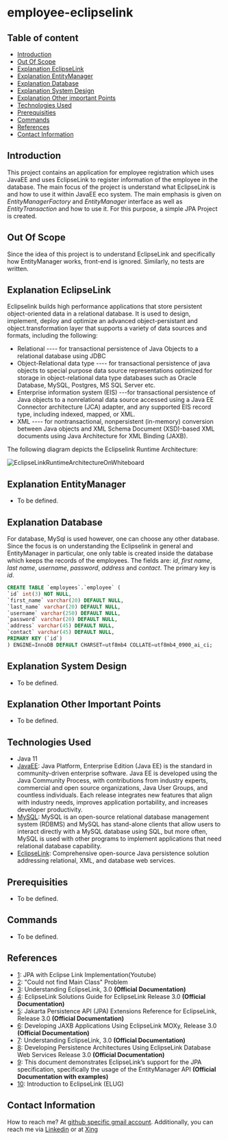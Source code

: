 # employee-eclipselink

## Table of content
- [Introduction](#introduction)
- [Out Of Scope](#out-of-scope)
- [Explanation EclipseLink](#explanation-eclipselink)
- [Explanation EntityManager](#explanation-entitymanager)
- [Explanation Database](#explanation-database)
- [Explanation System Design](#explanation-system-design)
- [Explanation Other important Points](#explanation-other-important-points)
- [Technologies Used](#technologies-used)
- [Prerequisities](#prerequisities)
- [Commands](#commands)
- [References](#references)
- [Contact Information](#contact-information)


## Introduction

This project contains an application for employee registration which uses JavaEE and uses EclipseLink to register information of the employee in the database. The main focus of the project is understand what EclipseLink is and how to use it within JavaEE eco system. The main emphasis is given on _EntityManagerFactory_  and _EntityManager_ interface as well as _EntityTransaction_ and how to use it. For this purpose, a simple JPA Project is created.

## Out Of Scope

Since the idea of this project is to understand EclipseLink and specifically how EntityManager works, front-end is ignored. Similarly, no tests are written.  


## Explanation EclipseLink

Eclipselink builds high performance applications that store persistent object-oriented data in a relational database. It is used to design, implement, deploy and optimize an advanced object-persistant and object.transformation layer that supports a variety of data sources and formats, including the following: 

- Relational ---- for transactional persistence of Java Objects to a relational database  using JDBC
- Object-Relational data type ---- for transactional persistence of java objects to special purpose data source representations optimized for storage in  object-relational data type databases such as Oracle Database, MySQL, Postgres, MS SQL Server etc.
- Enterprise information system (EIS) ---for transactional persistence of Java objects to a nonrelational data source accessed using a Java EE Connector architecture (JCA) adapter, and any supported EIS record type, including indexed, mapped, or XML.
- XML ---- for nontransactional, nonpersistent (in-memory) conversion between Java objects and XML Schema Document (XSD)-based XML documents using Java Architecture for XML Binding (JAXB).

The following diagram depicts the Eclipselink Runtime Architecture:

![EclipseLinkRuntimeArchitectureOnWhiteboard](https://github.com/syedumerahmedcode/employee-eclipselink/tree/master/src/main/resources/EclipseLinkRuntimeArchitectureOnWhiteboard.jpeg)



## Explanation EntityManager

- To be defined. 


 
## Explanation Database

For database, MySql is used however, one can choose any other database. Since the focus is on understanding the Eclipselink in general and EntityManager in particular, one only table is created inside the database which keeps the records of the employees. The fields are: _id_, _first name_, _last name_, _username_, _password_, _address_ and _contact_. The primary key is _id_.

```sql
CREATE TABLE `employees`.`employee` (
`id` int(3) NOT NULL,
`first_name` varchar(20) DEFAULT NULL,
`last_name` varchar(20) DEFAULT NULL,
`username` varchar(250) DEFAULT NULL,
`password` varchar(20) DEFAULT NULL,
`address` varchar(45) DEFAULT NULL,
`contact` varchar(45) DEFAULT NULL,
PRIMARY KEY (`id`)
) ENGINE=InnoDB DEFAULT CHARSET=utf8mb4 COLLATE=utf8mb4_0900_ai_ci;
```
 
 

## Explanation System Design

- To be defined.

 
## Explanation Other Important Points

- To be defined. 



## Technologies Used

- Java 11
- [JavaEE](https://www.oracle.com/java/technologies/java-ee-glance.html): Java Platform, Enterprise Edition (Java EE) is the standard in community-driven enterprise software. Java EE is developed using the Java Community Process, with contributions from industry experts, commercial and open source organizations, Java User Groups, and countless individuals. Each release integrates new features that align with industry needs, improves application portability, and increases developer productivity.
- [MySQL](https://www.mysql.com/): MySQL is an open-source relational database management system (RDBMS) and MySQL has stand-alone clients that allow users to interact directly with a MySQL database using SQL, but more often, MySQL is used with other programs to implement applications that need relational database capability.
- [EclipseLink](https://www.eclipse.org/eclipselink/): Comprehensive open-source Java persistence solution addressing relational, XML, and database web services.

## Prerequisities

- To be defined.

## Commands

- To be defined.


## References

- [1](https://www.youtube.com/watch?v=o5YvVtfZhe8):  JPA with Eclipse Link Implementation(Youtube)
- [2](https://www.java-forum.org/thema/could-not-find-main-class-problem.130986/): "Could not find Main Class" Problem
- [3](https://www.eclipse.org/eclipselink/documentation/3.0/concepts/toc.htm): Understanding EclipseLink, 3.0 **(Official Documentation)**
- [4](https://www.eclipse.org/eclipselink/documentation/3.0/solutions/toc.htm): EclipseLink Solutions Guide for EclipseLink Release 3.0 **(Official Documentation)**
- [5](https://www.eclipse.org/eclipselink/documentation/3.0/jpa/extensions/toc.htm): Jakarta Persistence API (JPA) Extensions Reference for EclipseLink, Release 3.0 **(Official Documentation)**
- [6](https://www.eclipse.org/eclipselink/documentation/3.0/moxy/toc.htm): Developing JAXB Applications Using EclipseLink MOXy, Release 3.0 **(Official Documentation)**
- [7](https://www.eclipse.org/eclipselink/documentation/3.0/concepts/nosql.htm): Understanding EclipseLink, 3.0 **(Official Documentation)**
- [8](https://www.eclipse.org/eclipselink/documentation/3.0/dbws/toc.htm): Developing Persistence Architectures Using EclipseLink Database Web Services
Release 3.0 **(Official Documentation)**
- [9](https://wiki.eclipse.org/EclipseLink/Examples/JPA/EMAPI): This document demonstrates EclipseLink’s support for the JPA specification, specifically the usage of the EntityManager API **(Official Documentation with examples)**
- [10](https://wiki.eclipse.org/Introduction_to_EclipseLink_(ELUG)): Introduction to EclipseLink (ELUG)

## Contact Information

How to reach me? At [github specific gmail account](mailto:syedumerahmedcode@gmail.com?subject=%5BGitHub%5D%20Hello%20from%20Github). Additionally, you can reach me via [Linkedin](https://www.linkedin.com/in/syed-umer-ahmed-a346a746/) or at [Xing](https://www.xing.com/profile/SyedUmer_Ahmed/cv)




